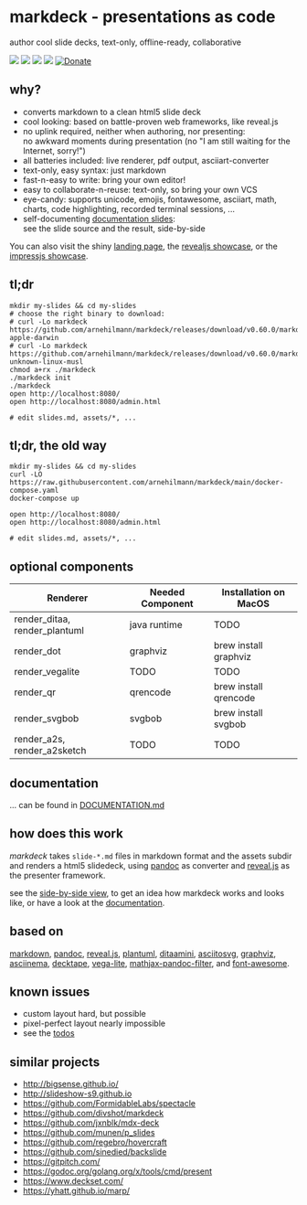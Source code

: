 # markdeck - presentations as code

author cool slide decks, text-only, offline-ready, collaborative

![](https://img.shields.io/github/forks/arnehilmann/markdeck.svg)
![](https://img.shields.io/github/stars/arnehilmann/markdeck.svg)
![](https://img.shields.io/github/issues/arnehilmann/markdeck.svg)
![](https://img.shields.io/github/license/arnehilmann/markdeck.svg)
[![Donate](https://img.shields.io/badge/Donate-PayPal-green.svg)](https://paypal.me/ArneHilmann)
<!--
https://img.shields.io/twitter/url/https/github.com/arnehilmann/markdeck.svg?style=social
-->

## why?

* converts markdown to a clean html5 slide deck
* cool looking: based on battle-proven web frameworks, like reveal.js
* no uplink required, neither when authoring, nor presenting:</br>
    no awkward moments during presentation (no "I am still waiting for the Internet, sorry!")
* all batteries included: live renderer, pdf output, asciiart-converter
* text-only, easy syntax: just markdown
* fast-n-easy to write: bring your own editor!
* easy to collaborate-n-reuse: text-only, so bring your own VCS
* eye-candy: supports unicode, emojis, fontawesome, asciiart, math, charts, code highlighting,
    recorded terminal sessions, ...
* self-documenting [documentation slides](DOCUMENTATION.md#self-documenting-documentation-slides):</br>
    see the slide source and the result, side-by-side

You can also visit the shiny [landing page](https://arnehilmann.github.io/markdeck/), the
[revealjs showcase](https://arnehilmann.github.io/markdeck/showcase/), or the
[impressjs showcase](https://arnehilmann.github.io/markdeck/showcase.impress/).

## tl;dr

```
mkdir my-slides && cd my-slides
# choose the right binary to download:
# curl -Lo markdeck https://github.com/arnehilmann/markdeck/releases/download/v0.60.0/markdeck.x86_64-apple-darwin
# curl -Lo markdeck https://github.com/arnehilmann/markdeck/releases/download/v0.60.0/markdeck.x86_64-unknown-linux-musl
chmod a+rx ./markdeck
./markdeck init
./markdeck
open http://localhost:8080/
open http://localhost:8080/admin.html

# edit slides.md, assets/*, ...
```

## tl;dr, the old way

```
mkdir my-slides && cd my-slides
curl -LO https://raw.githubusercontent.com/arnehilmann/markdeck/main/docker-compose.yaml
docker-compose up

open http://localhost:8080/
open http://localhost:8080/admin.html

# edit slides.md, assets/*, ...
```

## optional components

| Renderer | Needed Component | Installation on MacOS
| --- | --- | ---
| render_ditaa, render_plantuml   | java runtime    | TODO
| render_dot                      | graphviz        | brew install graphviz
| render_vegalite                 | TODO            | TODO
| render_qr                       | qrencode        | brew install qrencode
| render_svgbob                   | svgbob          | brew install svgbob
| render_a2s, render_a2sketch     | TODO            | TODO


## documentation

... can be found in [DOCUMENTATION.md](DOCUMENTATION.md)


## how does this work

*markdeck* takes ```slide-*.md``` files in markdown format
and the assets subdir
and renders a html5 slidedeck, using [pandoc](http://pandoc.org) as converter
and [reveal.js](http://lab.hakim.se/reveal-js/) as the presenter framework.

see the
[side-by-side view](https://arnehilmann.github.io/markdeck/showcase/explain.html),
to get an idea how markdeck works and looks like, or have a look
at the [documentation](DOCUMENTATION.md).


## based on

[markdown](https://daringfireball.net/projects/markdown/syntax),
[pandoc](https://pandoc.org/),
[reveal.js](https://revealjs.com/#/),
[plantuml](http://wiki.plantuml.net/site/index),
[ditaamini](http://ditaa.sourceforge.net/),
[asciitosvg](https://github.com/dhobsd/asciitosvg),
[graphviz](https://www.graphviz.org/),
[asciinema](https://asciinema.org/),
[decktape](https://github.com/astefanutti/decktape),
[vega-lite](https://vega.github.io/vega-lite/),
[mathjax-pandoc-filter](https://www.npmjs.com/package/mathjax-pandoc-filter), and
[font-awesome](https://fontawesome.com/).


## known issues

* custom layout hard, but possible
* pixel-perfect layout nearly impossible
* see the [todos](TODOS.md)


## similar projects

* http://bigsense.github.io/
* http://slideshow-s9.github.io
* https://github.com/FormidableLabs/spectacle
* https://github.com/divshot/markdeck
* https://github.com/jxnblk/mdx-deck
* https://github.com/munen/p_slides
* https://github.com/regebro/hovercraft
* https://github.com/sinedied/backslide
* https://gitpitch.com/
* https://godoc.org/golang.org/x/tools/cmd/present
* https://www.deckset.com/
* https://yhatt.github.io/marp/

